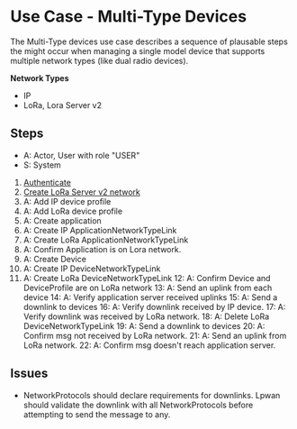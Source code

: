 # Use Case - Multi-Type Devices

The Multi-Type devices use case describes a sequence of plausable
steps the might occur when managing a single model device that
supports multiple network types (like dual radio devices).

**Network Types**
* IP
* LoRa, Lora Server v2

## Steps

* A: Actor, User with role "USER"
* S: System

1. [Authenticate](authenticate.md)
2. [Create LoRa Server v2 network](create-network.md)
3. A: Add IP device profile
4. A: Add LoRa device profile
5. A: Create application
6. A: Create IP ApplicationNetworkTypeLink
7. A: Create LoRa ApplicationNetworkTypeLink
8. A: Confirm Application is on Lora network.
9. A: Create Device
10. A: Create IP DeviceNetworkTypeLink
11. A: Create LoRa DeviceNetworkTypeLink
12: A: Confirm Device and DeviceProfile are on LoRa network
13: A: Send an uplink from each device
14: A: Verify application server received uplinks
15: A: Send a downlink to devices
16: A: Verify downlink received by IP device.
17: A: Verify downlink was received by LoRa network.
18: A: Delete LoRa DeviceNetworkTypeLink
19: A: Send a downlink to devices
20: A: Confirm msg not received by LoRa network.
21: A: Send an uplink from LoRa network.
22: A: Confirm msg doesn't reach application server.

## Issues

- NetworkProtocols should declare requirements for downlinks.  Lpwan should
  validate the downlink with all NetworkProtocols before attempting to send
  the message to any.
